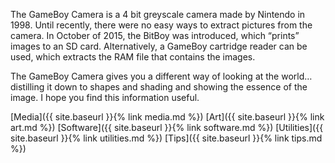 The GameBoy Camera is a 4 bit greyscale camera made by Nintendo in 1998. Until recently, there were no easy ways to extract pictures from the camera. In October of 2015, the BitBoy was introduced, which “prints” images to an SD card. Alternatively, a GameBoy cartridge reader can be used, which extracts the RAM file that contains the images.

The GameBoy Camera gives you a different way of looking at the world…distilling it down to shapes and shading and showing the essence of the image. I hope you find this information useful.

[Media]({{ site.baseurl }}{% link media.md %})
[Art]({{ site.baseurl }}{% link art.md %})
[Software]({{ site.baseurl }}{% link software.md %})
[Utilities]({{ site.baseurl }}{% link utilities.md %})
[Tips]({{ site.baseurl }}{% link tips.md %})
